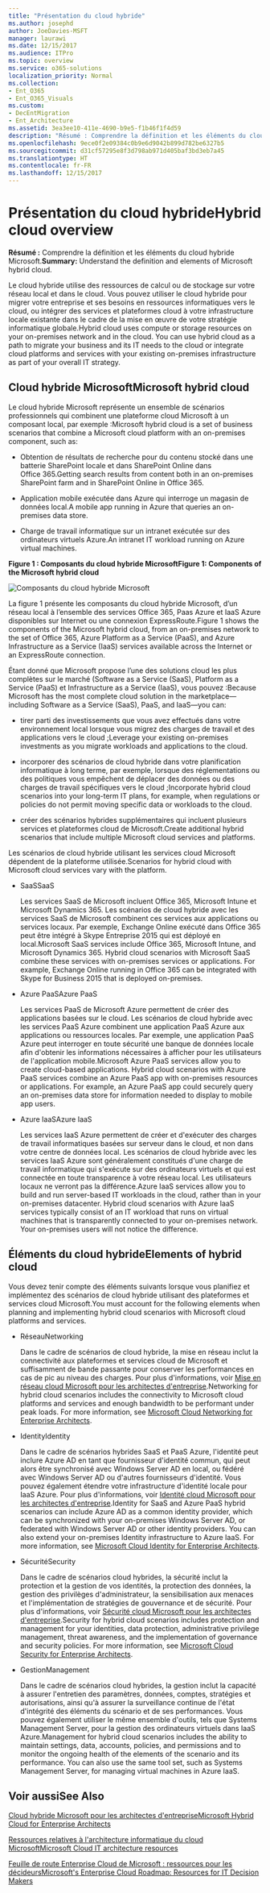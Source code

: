 ```yaml
---
title: "Présentation du cloud hybride"
ms.author: josephd
author: JoeDavies-MSFT
manager: laurawi
ms.date: 12/15/2017
ms.audience: ITPro
ms.topic: overview
ms.service: o365-solutions
localization_priority: Normal
ms.collection:
- Ent_O365
- Ent_O365_Visuals
ms.custom:
- DecEntMigration
- Ent_Architecture
ms.assetid: 3ea3ee10-411e-4690-b9e5-f1b46f1f4d59
description: "Résumé : Comprendre la définition et les éléments du cloud hybride Microsoft."
ms.openlocfilehash: 9ece0f2e09384c0b9e6d9042b899d782be6327b5
ms.sourcegitcommit: d31cf57295e8f3d798ab971d405baf3bd3eb7a45
ms.translationtype: HT
ms.contentlocale: fr-FR
ms.lasthandoff: 12/15/2017
---
```

# <a name="hybrid-cloud-overview"></a><span data-ttu-id="c7a8d-103">Présentation du cloud hybride</span><span class="sxs-lookup"><span data-stu-id="c7a8d-103">Hybrid cloud overview</span></span>

 <span data-ttu-id="c7a8d-104">**Résumé :** Comprendre la définition et les éléments du cloud hybride Microsoft.</span><span class="sxs-lookup"><span data-stu-id="c7a8d-104">**Summary:** Understand the definition and elements of Microsoft hybrid cloud.</span></span>
  
<span data-ttu-id="c7a8d-p101">Le cloud hybride utilise des ressources de calcul ou de stockage sur votre réseau local et dans le cloud. Vous pouvez utiliser le cloud hybride pour migrer votre entreprise et ses besoins en ressources informatiques vers le cloud, ou intégrer des services et plateformes cloud à votre infrastructure locale existante dans le cadre de la mise en œuvre de votre stratégie informatique globale.</span><span class="sxs-lookup"><span data-stu-id="c7a8d-p101">Hybrid cloud uses compute or storage resources on your on-premises network and in the cloud. You can use hybrid cloud as a path to migrate your business and its IT needs to the cloud or integrate cloud platforms and services with your existing on-premises infrastructure as part of your overall IT strategy.</span></span>
  
## <a name="microsoft-hybrid-cloud"></a><span data-ttu-id="c7a8d-107">Cloud hybride Microsoft</span><span class="sxs-lookup"><span data-stu-id="c7a8d-107">Microsoft hybrid cloud</span></span>

<span data-ttu-id="c7a8d-108">Le cloud hybride Microsoft représente un ensemble de scénarios professionnels qui combinent une plateforme cloud Microsoft à un composant local, par exemple :</span><span class="sxs-lookup"><span data-stu-id="c7a8d-108">Microsoft hybrid cloud is a set of business scenarios that combine a Microsoft cloud platform with an on-premises component, such as:</span></span> 
  
- <span data-ttu-id="c7a8d-109">Obtention de résultats de recherche pour du contenu stocké dans une batterie SharePoint locale et dans SharePoint Online dans Office 365.</span><span class="sxs-lookup"><span data-stu-id="c7a8d-109">Getting search results from content both in an on-premises SharePoint farm and in SharePoint Online in Office 365.</span></span>
    
- <span data-ttu-id="c7a8d-110">Application mobile exécutée dans Azure qui interroge un magasin de données local.</span><span class="sxs-lookup"><span data-stu-id="c7a8d-110">A mobile app running in Azure that queries an on-premises data store.</span></span>
    
- <span data-ttu-id="c7a8d-111">Charge de travail informatique sur un intranet exécutée sur des ordinateurs virtuels Azure.</span><span class="sxs-lookup"><span data-stu-id="c7a8d-111">An intranet IT workload running on Azure virtual machines.</span></span>
    
<span data-ttu-id="c7a8d-112">**Figure 1 : Composants du cloud hybride Microsoft**</span><span class="sxs-lookup"><span data-stu-id="c7a8d-112">**Figure 1: Components of the Microsoft hybrid cloud**</span></span>

![Composants du cloud hybride Microsoft](images/Hybrid_Poster/MS_Hybrid_Cloud.png)
  
<span data-ttu-id="c7a8d-114">La figure 1 présente les composants du cloud hybride Microsoft, d’un réseau local à l’ensemble des services Office 365, Paas Azure et IaaS Azure disponibles sur Internet ou une connexion ExpressRoute.</span><span class="sxs-lookup"><span data-stu-id="c7a8d-114">Figure 1 shows the components of the Microsoft hybrid cloud, from an on-premises network to the set of Office 365, Azure Platform as a Service (PaaS), and Azure Infrastructure as a Service (IaaS) services available across the Internet or an ExpressRoute connection.</span></span>
  
<span data-ttu-id="c7a8d-115">Étant donné que Microsoft propose l’une des solutions cloud les plus complètes sur le marché (Software as a Service (SaaS), Platform as a Service (PaaS) et Infrastructure as a Service (IaaS), vous pouvez :</span><span class="sxs-lookup"><span data-stu-id="c7a8d-115">Because Microsoft has the most complete cloud solution in the marketplace—including Software as a Service (SaaS), PaaS, and IaaS—you can:</span></span>
  
- <span data-ttu-id="c7a8d-116">tirer parti des investissements que vous avez effectués dans votre environnement local lorsque vous migrez des charges de travail et des applications vers le cloud ;</span><span class="sxs-lookup"><span data-stu-id="c7a8d-116">Leverage your existing on-premises investments as you migrate workloads and applications to the cloud.</span></span>
    
- <span data-ttu-id="c7a8d-117">incorporer des scénarios de cloud hybride dans votre planification informatique à long terme, par exemple, lorsque des réglementations ou des politiques vous empêchent de déplacer des données ou des charges de travail spécifiques vers le cloud ;</span><span class="sxs-lookup"><span data-stu-id="c7a8d-117">Incorporate hybrid cloud scenarios into your long-term IT plans, for example, when regulations or policies do not permit moving specific data or workloads to the cloud.</span></span>
    
- <span data-ttu-id="c7a8d-118">créer des scénarios hybrides supplémentaires qui incluent plusieurs services et plateformes cloud de Microsoft.</span><span class="sxs-lookup"><span data-stu-id="c7a8d-118">Create additional hybrid scenarios that include multiple Microsoft cloud services and platforms.</span></span>
    
<span data-ttu-id="c7a8d-119">Les scénarios de cloud hybride utilisant les services cloud Microsoft dépendent de la plateforme utilisée.</span><span class="sxs-lookup"><span data-stu-id="c7a8d-119">Scenarios for hybrid cloud with Microsoft cloud services vary with the platform.</span></span>
  
- <span data-ttu-id="c7a8d-120">SaaS</span><span class="sxs-lookup"><span data-stu-id="c7a8d-120">SaaS</span></span>
    
    <span data-ttu-id="c7a8d-p102">Les services SaaS de Microsoft incluent Office 365, Microsoft Intune et Microsoft Dynamics 365. Les scénarios de cloud hybride avec les services SaaS de Microsoft combinent ces services aux applications ou services locaux. Par exemple, Exchange Online exécuté dans Office 365 peut être intégré à Skype Entreprise 2015 qui est déployé en local.</span><span class="sxs-lookup"><span data-stu-id="c7a8d-p102">Microsoft SaaS services include Office 365, Microsoft Intune, and Microsoft Dynamics 365. Hybrid cloud scenarios with Microsoft SaaS combine these services with on-premises services or applications. For example, Exchange Online running in Office 365 can be integrated with Skype for Business 2015 that is deployed on-premises.</span></span>
    
- <span data-ttu-id="c7a8d-124">Azure PaaS</span><span class="sxs-lookup"><span data-stu-id="c7a8d-124">Azure PaaS</span></span>
    
    <span data-ttu-id="c7a8d-p103">Les services PaaS de Microsoft Azure permettent de créer des applications basées sur le cloud. Les scénarios de cloud hybride avec les services PaaS Azure combinent une application PaaS Azure aux applications ou ressources locales. Par exemple, une application PaaS Azure peut interroger en toute sécurité une banque de données locale afin d'obtenir les informations nécessaires à afficher pour les utilisateurs de l'application mobile.</span><span class="sxs-lookup"><span data-stu-id="c7a8d-p103">Microsoft Azure PaaS services allow you to create cloud-based applications. Hybrid cloud scenarios with Azure PaaS services combine an Azure PaaS app with on-premises resources or applications. For example, an Azure PaaS app could securely query an on-premises data store for information needed to display to mobile app users.</span></span>
    
- <span data-ttu-id="c7a8d-128">Azure IaaS</span><span class="sxs-lookup"><span data-stu-id="c7a8d-128">Azure IaaS</span></span>
    
    <span data-ttu-id="c7a8d-p104">Les services IaaS Azure permettent de créer et d'exécuter des charges de travail informatiques basées sur serveur dans le cloud, et non dans votre centre de données local. Les scénarios de cloud hybride avec les services IaaS Azure sont généralement constitués d'une charge de travail informatique qui s'exécute sur des ordinateurs virtuels et qui est connectée en toute transparence à votre réseau local. Les utilisateurs locaux ne verront pas la différence.</span><span class="sxs-lookup"><span data-stu-id="c7a8d-p104">Azure IaaS services allow you to build and run server-based IT workloads in the cloud, rather than in your on-premises datacenter. Hybrid cloud scenarios with Azure IaaS services typically consist of an IT workload that runs on virtual machines that is transparently connected to your on-premises network. Your on-premises users will not notice the difference.</span></span>
    
## <a name="elements-of-hybrid-cloud"></a><span data-ttu-id="c7a8d-132">Éléments du cloud hybride</span><span class="sxs-lookup"><span data-stu-id="c7a8d-132">Elements of hybrid cloud</span></span>

<span data-ttu-id="c7a8d-133">Vous devez tenir compte des éléments suivants lorsque vous planifiez et implémentez des scénarios de cloud hybride utilisant des plateformes et services cloud Microsoft.</span><span class="sxs-lookup"><span data-stu-id="c7a8d-133">You must account for the following elements when planning and implementing hybrid cloud scenarios with Microsoft cloud platforms and services.</span></span>
  
- <span data-ttu-id="c7a8d-134">Réseau</span><span class="sxs-lookup"><span data-stu-id="c7a8d-134">Networking</span></span>
    
    <span data-ttu-id="c7a8d-p105">Dans le cadre de scénarios de cloud hybride, la mise en réseau inclut la connectivité aux plateformes et services cloud de Microsoft et suffisamment de bande passante pour conserver les performances en cas de pic au niveau des charges. Pour plus d'informations, voir [Mise en réseau cloud Microsoft pour les architectes d'entreprise](microsoft-cloud-networking-for-enterprise-architects.md).</span><span class="sxs-lookup"><span data-stu-id="c7a8d-p105">Networking for hybrid cloud scenarios includes the connectivity to Microsoft cloud platforms and services and enough bandwidth to be performant under peak loads. For more information, see [Microsoft Cloud Networking for Enterprise Architects](microsoft-cloud-networking-for-enterprise-architects.md).</span></span>
    
- <span data-ttu-id="c7a8d-137">Identity</span><span class="sxs-lookup"><span data-stu-id="c7a8d-137">Identity</span></span>
    
    <span data-ttu-id="c7a8d-p106">Dans le cadre de scénarios hybrides SaaS et PaaS Azure, l'identité peut inclure Azure AD en tant que fournisseur d'identité commun, qui peut alors être synchronisé avec Windows Server AD en local, ou fédéré avec Windows Server AD ou d'autres fournisseurs d'identité. Vous pouvez également étendre votre infrastructure d'identité locale pour IaaS Azure. Pour plus d'informations, voir [Identité cloud Microsoft pour les architectes d'entreprise](microsoft-cloud-identity-for-enterprise-architects.md).</span><span class="sxs-lookup"><span data-stu-id="c7a8d-p106">Identity for SaaS and Azure PaaS hybrid scenarios can include Azure AD as a common identity provider, which can be synchronized with your on-premises Windows Server AD, or federated with Windows Server AD or other identity providers. You can also extend your on-premises Identity infrastructure to Azure IaaS. For more information, see [Microsoft Cloud Identity for Enterprise Architects](microsoft-cloud-identity-for-enterprise-architects.md).</span></span>
    
- <span data-ttu-id="c7a8d-141">Sécurité</span><span class="sxs-lookup"><span data-stu-id="c7a8d-141">Security</span></span>
    
    <span data-ttu-id="c7a8d-p107">Dans le cadre de scénarios cloud hybrides, la sécurité inclut la protection et la gestion de vos identités, la protection des données, la gestion des privilèges d'administrateur, la sensibilisation aux menaces et l'implémentation de stratégies de gouvernance et de sécurité. Pour plus d'informations, voir [Sécurité cloud Microsoft pour les architectes d'entreprise](https://technet.microsoft.com/library/dn919927.aspx#security).</span><span class="sxs-lookup"><span data-stu-id="c7a8d-p107">Security for hybrid cloud scenarios includes protection and management for your identities, data protection, administrative privilege management, threat awareness, and the implementation of governance and security policies. For more information, see [Microsoft Cloud Security for Enterprise Architects](https://technet.microsoft.com/library/dn919927.aspx#security).</span></span>
    
- <span data-ttu-id="c7a8d-144">Gestion</span><span class="sxs-lookup"><span data-stu-id="c7a8d-144">Management</span></span>
    
    <span data-ttu-id="c7a8d-p108">Dans le cadre de scénarios cloud hybrides, la gestion inclut la capacité à assurer l'entretien des paramètres, données, comptes, stratégies et autorisations, ainsi qu'à assurer la surveillance continue de l'état d'intégrité des éléments du scénario et de ses performances. Vous pouvez également utiliser le même ensemble d'outils, tels que Systems Management Server, pour la gestion des ordinateurs virtuels dans IaaS Azure.</span><span class="sxs-lookup"><span data-stu-id="c7a8d-p108">Management for hybrid cloud scenarios includes the ability to maintain settings, data, accounts, policies, and permissions and to monitor the ongoing health of the elements of the scenario and its performance. You can also use the same tool set, such as Systems Management Server, for managing virtual machines in Azure IaaS.</span></span>
    
## <a name="see-also"></a><span data-ttu-id="c7a8d-147">Voir aussi</span><span class="sxs-lookup"><span data-stu-id="c7a8d-147">See Also</span></span>

[<span data-ttu-id="c7a8d-148">Cloud hybride Microsoft pour les architectes d'entreprise</span><span class="sxs-lookup"><span data-stu-id="c7a8d-148">Microsoft Hybrid Cloud for Enterprise Architects</span></span>](microsoft-hybrid-cloud-for-enterprise-architects.md)
  
[<span data-ttu-id="c7a8d-149">Ressources relatives à l'architecture informatique du cloud Microsoft</span><span class="sxs-lookup"><span data-stu-id="c7a8d-149">Microsoft Cloud IT architecture resources</span></span>](microsoft-cloud-it-architecture-resources.md)

[<span data-ttu-id="c7a8d-150">Feuille de route Enterprise Cloud de Microsoft : ressources pour les décideurs</span><span class="sxs-lookup"><span data-stu-id="c7a8d-150">Microsoft's Enterprise Cloud Roadmap: Resources for IT Decision Makers</span></span>](https://sway.com/FJ2xsyWtkJc2taRD)
 


